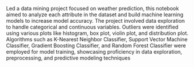 Led a data mining project focused on weather prediction, this notebook aimed to analyze each attribute in the dataset and build machine learning models to increase model accuracy. The project involved data exploration to handle categorical and continuous variables. Outliers were identified using various plots like histogram, box plot, violin plot, and distribution plot. Algorithms such as K-Nearest Neighbor Classifier, Support Vector Machine Classifier, Gradient Boosting Classifier, and Random Forest Classifier were employed for model training, showcasing proficiency in data exploration, preprocessing, and predictive modeling techniques
